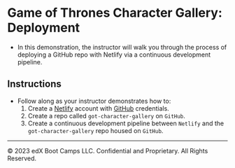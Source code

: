 # Game of Thrones Character Gallery: Deployment

* In this demonstration, the instructor will walk you through the process of deploying a GitHub repo with Netlify via a continuous development pipeline.

## Instructions

* Follow along as your instructor demonstrates how to:
  1. Create a [Netlify](https://www.netlify.com/) account with [GitHub](https://github.com/) credentials.
  2. Create a repo called `got-character-gallery` on `GitHub`.
  3. Create a continuous development pipeline between `Netlify` and the `got-character-gallery` repo housed on `GitHub`.

---

© 2023 edX Boot Camps LLC. Confidential and Proprietary. All Rights Reserved.
